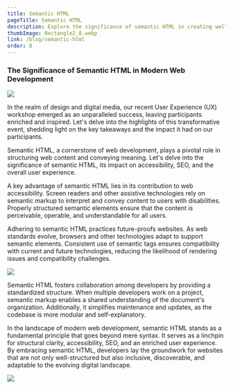 ```yaml
---
title: Semantic HTML
pageTitle: Semantic HTML
description: Explore the significance of semantic HTML in creating well-structured and accessible web content
thumbImage: Rectangle2_8.webp
link: /blog/semantic-html
order: 8
---
```


### The Significance of Semantic HTML in Modern Web Development

![](/assets/images/Rectangle3_3.webp)

In the realm of design and digital media, our recent User Experience (UX) workshop emerged as an unparalleled success, leaving participants enriched and inspired. Let's delve into the highlights of this transformative event, shedding light on the key takeaways and the impact it had on our participants.

Semantic HTML, a cornerstone of web development, plays a pivotal role in structuring web content and conveying meaning. Let's delve into the significance of semantic HTML, its impact on accessibility, SEO, and the overall user experience.

A key advantage of semantic HTML lies in its contribution to web accessibility. Screen readers and other assistive technologies rely on semantic markup to interpret and convey content to users with disabilities. Properly structured semantic elements ensure that the content is perceivable, operable, and understandable for all users.

Adhering to semantic HTML practices future-proofs websites. As web standards evolve, browsers and other technologies adapt to support semantic elements. Consistent use of semantic tags ensures compatibility with current and future technologies, reducing the likelihood of rendering issues and compatibility challenges.

![](/assets/images/Rectangle4_1.webp)

Semantic HTML fosters collaboration among developers by providing a standardized structure. When multiple developers work on a project, semantic markup enables a shared understanding of the document's organization. Additionally, it simplifies maintenance and updates, as the codebase is more modular and self-explanatory.

In the landscape of modern web development, semantic HTML stands as a fundamental principle that goes beyond mere syntax. It serves as a linchpin for structural clarity, accessibility, SEO, and an enriched user experience. By embracing semantic HTML, developers lay the groundwork for websites that are not only well-structured but also inclusive, discoverable, and adaptable to the evolving digital landscape.

![](/assets/images/Rectangle6_1.webp)
